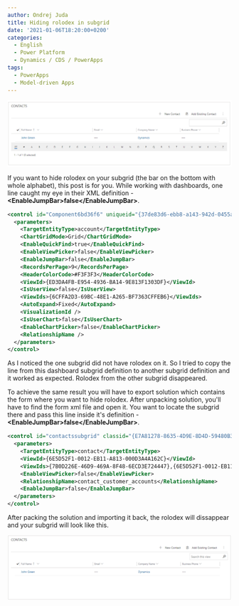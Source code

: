 ```yaml
---
author: Ondrej Juda
title: Hiding rolodex in subgrid
date: '2021-01-06T18:20:00+0200'
categories:
  - English
  - Power Platform
  - Dynamics / CDS / PowerApps
tags:
  - PowerApps
  - Model-driven Apps
---
```

![](/uploads/2021/01/2021-01-06-hiding-rolodex-in-subgrid-01.png)

If you want to hide rolodex on your subgrid (the bar on the bottom with whole alphabet), this post is for you. While working with dashboards, one line caught my eye in their XML definition - **\<EnableJumpBar\>false\</EnableJumpBar\>**.

```xml
<control id="Component6bd36f6" uniqueid="{37de83d6-ebb8-a143-942d-0455a095150d}" classid="{E7A81278-8635-4d9e-8D4D-59480B391C5B}" indicationOfSubgrid="true">
  <parameters>
    <TargetEntityType>account</TargetEntityType>
    <ChartGridMode>Grid</ChartGridMode>
    <EnableQuickFind>true</EnableQuickFind>
    <EnableViewPicker>false</EnableViewPicker>
    <EnableJumpBar>false</EnableJumpBar>
    <RecordsPerPage>9</RecordsPerPage>
    <HeaderColorCode>#F3F3F3</HeaderColorCode>
    <ViewId>{ED3DA4FB-E954-4936-BA14-9E813F1303DF}</ViewId>
    <IsUserView>false</IsUserView>
    <ViewIds>{6CFFA2D3-69BC-48E1-A265-BF7363CFFEB6}</ViewIds>
    <AutoExpand>Fixed</AutoExpand>
    <VisualizationId />
    <IsUserChart>false</IsUserChart>
    <EnableChartPicker>false</EnableChartPicker>
    <RelationshipName />
  </parameters>
</control>
```

As I noticed the one subgrid did not have rolodex on it. So I tried to copy the line from this dashboard subgrid definition to another subgrid definition and it worked as expected. Rolodex from the other subgrid disappeared.

To achieve the same result you will have to export solution which contains the form where you want to hide rolodex. After unpacking solution, you'll have to find the form xml file and open it. You want to locate the subgrid there and pass this line inside it's definition - **\<EnableJumpBar\>false\</EnableJumpBar\>**. 

```xml
<control id="contactssubgrid" classid="{E7A81278-8635-4D9E-8D4D-59480B391C5B}" indicationOfSubgrid="true">
  <parameters>
    <TargetEntityType>contact</TargetEntityType>
    <ViewId>{6E5D52F1-0012-EB11-A813-000D3A4A162C}</ViewId>
    <ViewIds>{7B0D226E-46D9-469A-8F48-6ECD3E724447},{6E5D52F1-0012-EB11-A813-000D3A4A162C}</ViewIds>
    <EnableViewPicker>false</EnableViewPicker>
    <RelationshipName>contact_customer_accounts</RelationshipName>
    <EnableJumpBar>false</EnableJumpBar>
  </parameters>
</control>
```

After packing the solution and importing it back, the rolodex will dissappear and your subgrid will look like this.

![](/uploads/2021/01/2021-01-06-hiding-rolodex-in-subgrid-02.png)
